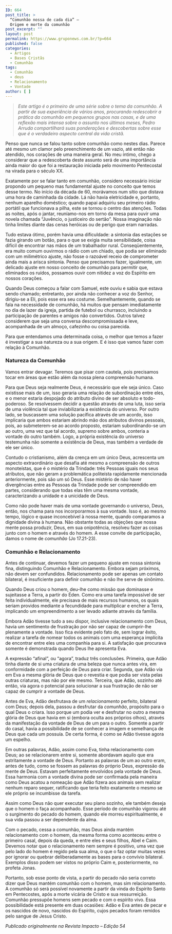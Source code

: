 ```yaml
---
ID: 664
post_title: >
  “Comunhão nossa de cada dia” –
  Origem e morte da comunhão
post_excerpt: ""
layout: post
permalink: https://www.gruponews.com.br/?p=664
published: false
categories:
  - Artigos
  - Bases Cristãs
  - Comunhão
tags:
  - Comunhão
  - deus
  - Relacionamento
  - Vontade
author: [ ]
---
```

<blockquote><em>Este artigo é o primeiro de uma série sobre o tema da comunhão. A partir de sua experiência de vários anos, procurando redescobrir a prática da comunhão em pequenos grupos nas casas, e de uma reflexão mais intensa sobre o assunto nos últimos meses, Pedro Arruda compartilhará suas ponderações e descobertas sobre esse que é o verdadeiro aspecto central da vida cristã.</em></blockquote>
Penso que nunca se falou tanto sobre comunhão como nestes dias. Parece até mesmo um clamor pelo preenchimento de um vazio, até então não atendido, nos corações de uma maneira geral. No meu íntimo, chego a considerar que a redescoberta deste assunto será de uma importância ainda maior do que foi a restauração iniciada pelo movimento Pentecostal na virada para o século XX.

Exatamente por se falar tanto em comunhão, considero necessário iniciar propondo um pequeno mas fundamental ajuste no conceito que temos desse termo. No início da década de 60, morávamos num sítio que distava uma hora de caminhada da cidade. Lá não havia eletricidade e, portanto, nenhum aparelho doméstico; quando papai adquiriu seu primeiro rádio portátil que funcionava a pilha, este se tornou o centro das atenções. Todas as noites, após o jantar, reuníamo-nos em torno da mesa para ouvir uma novela chamada “Juvêncio, o justiceiro do sertão”. Nossa imaginação não tinha limites diante das cenas heróicas ou de perigo que eram narradas.

Tudo estava ótimo, porém havia uma dificuldade: a sintonia das estações se fazia girando um botão, para o que se exigia muita sensibilidade, coisa difícil de encontrar nas mãos de um trabalhador rural. Conseqüentemente, era muito comum ouvirmos o rádio com um chiado, que podia ser eliminado com um milimétrico ajuste, não fosse o razoável receio de comprometer ainda mais a arisca sintonia. Penso que precisamos fazer, igualmente, um delicado ajuste em nosso conceito de comunhão para permitir que, eliminados os ruídos, possamos ouvir com nitidez a voz do Espírito em nossos corações.

Quando Deus começou a falar com Samuel, este ouviu e sabia que estava sendo chamado; entretanto, por ainda não conhecer a voz do Senhor, dirigiu-se a Eli, pois esse era seu costume. Semelhantemente, quando se fala na necessidade de comunhão, há muitos que pensam imediatamente no dia de lazer da igreja, partida de futebol ou churrasco, incluindo a participação de parentes e amigos não convertidos. Outros talvez considerem que seja uma conversa descompromissada e leve, acompanhada de um almoço, cafezinho ou coisa parecida.

Para que entendamos uma determinada coisa, o melhor que temos a fazer é investigar a sua natureza ou a sua origem. E é isso que vamos fazer com relação à Comunhão.
<h3><strong></strong>Natureza da Comunhão</h3>
Vamos entrar devagar. Teremos que pisar com cautela, pois precisamos tocar em áreas que estão além da nossa plena compreensão humana.

Para que Deus seja realmente Deus, é necessário que ele seja único. Caso existisse mais de um, isso geraria uma relação de subordinação entre eles, e o menor estaria despojado do atributo divino de ser absoluto e todo-poderoso. Se resolvessem decidir a questão através de uma luta, isso seria de uma violência tal que inviabilizaria a existência do universo. Por outro lado, se buscassem uma solução pacífica através de um acordo, isso implicaria que ambos estariam abrindo mão dos atributos divinos pessoais, pois, ao submeterem-se ao acordo proposto, estariam subordinando-se um ao outro, uma vez que tal acordo, supremo sobre ambos, conteria a vontade do outro também. Logo, a própria existência do universo testemunha não somente a existência de Deus, mas também a verdade de ele ser único.

Contudo o cristianismo, além da crença em um único Deus, acrescenta um aspecto extraordinário que desafia até mesmo a compreensão de outros monoteístas, que é o mistério da Trindade: três Pessoas iguais nos seus atributos, que não geram a problemática politeísta rapidamente mencionada anteriormente, pois são um só Deus. Esse mistério de não haver divergências entre as Pessoas da Trindade pode ser compreendido em partes, considerando que todas elas têm uma mesma vontade, caracterizando a unidade e a unicidade de Deus.

Como não pode haver mais de uma vontade governando o universo, Deus, então, nos chama para nos incorporarmos à sua vontade. Isso é, ao mesmo tempo, lógico e quase inconcebível à nossa mente, quando comparamos a dignidade divina à humana. Não obstante todas as objeções que nossa mente possa produzir, Deus, em sua onipotência, resolveu fazer as coisas junto com o homem e através do homem. A esse convite de participação, damos o nome de <em>comunhão</em> (Jo 17.21-23).
<h3><strong></strong>Comunhão e Relacionamento</h3>
Antes de continuar, devemos fazer um pequeno ajuste em nossa sintonia fina, distinguindo Comunhão e Relacionamento. Embora sejam próximos, não devem ser confundidos. Relacionamento pode ser apenas um contato bilateral, é insuficiente para definir comunhão e não lhe serve de sinônimo.

Quando Deus criou o homem, deu-lhe como missão que dominasse e sujeitasse a Terra, a partir do Éden. Como era uma tarefa impossível de ser feita individualmente, ele precisava de mais recursos humanos, os quais seriam providos mediante a fecundidade para multiplicar e encher a Terra, implicando um empreendimento a ser levado adiante através da família.

Embora Adão tivesse tudo a seu dispor, inclusive relacionamento com Deus, havia um sentimento de frustração por não ser capaz de cumprir-lhe plenamente a vontade. Isso fica evidente pelo fato de, sem lograr êxito, realizar a tarefa de nomear todos os animais com uma esperança implícita de encontrar entre eles uma companhia para si. A satisfação que procurava somente é demonstrada quando Deus lhe apresenta Eva.

A expressão “afinal”, ou “agora”, traduz três conclusões. Primeira, que Adão tinha diante de si uma criatura de uma beleza que nunca antes vira, em conformidade com a perfeição de Deus para criar. Segunda, que Adão via em Eva a mesma glória de Deus que o revestia e que podia ser vista pelas outras criaturas, mas não por ele mesmo. Terceira, que Adão, sozinho até então, via agora o potencial para solucionar a sua frustração de não ser capaz de cumprir a vontade de Deus.

Antes de Eva, Adão desfrutava de um <em>relacionamento</em> perfeito, bilateral com Deus; depois dela, passou a desfrutar da <em>comunhão</em>, propósito para o qual Deus o criara. Isso porque um podia ver e desfrutar no outro a mesma glória de Deus que havia em si (embora oculta aos próprios olhos), através da manifestação da vontade de Deus de um para o outro. Somente a partir do casal, havia a possibilidade de se conhecer a imagem e semelhança de Deus que cada um possuía. De certa forma, é como se Adão tivesse agora um espelho.

Em outras palavras, Adão, assim como Eva, tinha relacionamento com Deus; ao se relacionarem entre si, somente abordavam aquilo que era estritamente a vontade de Deus. Portanto as palavras de um ao outro eram, antes de tudo, como se fossem as palavras do próprio Deus, expressão da mente de Deus. Estavam perfeitamente envolvidos pela vontade de Deus. Essa harmonia com a vontade divina pode ser confirmada pela maneira como Deus acatou a nomeação que Adão fizera aos animais sem realizar nenhum reparo sequer, ratificando que teria feito exatamente o mesmo se ele próprio se incumbisse da tarefa.

Assim como Deus não quer executar seu plano sozinho, ele também deseja que o homem o faça acompanhado. Esse período de comunhão vigorou até o surgimento do pecado do homem, quando ele morreu espiritualmente, e sua vida passou a ser dependente da alma.

Com o pecado, cessa a comunhão, mas Deus ainda mantém relacionamento com o homem, da mesma forma como aconteceu entre o primeiro casal, depois da queda, e entre eles e seus filhos, Abel e Caim. Devemos notar que o relacionamento nem sempre é positivo, uma vez que pelo lado do homem é regido pela sua alma, o que o faz optar muitas vezes por ignorar ou quebrar deliberadamente as bases para o convívio bilateral. Exemplos disso podem ser vistos no próprio Caim e, posteriormente, no profeta Jonas.

Portanto, sob esse ponto de vista, a partir do pecado não seria correto dizer que Deus mantém comunhão com o homem, mas sim relacionamento. A comunhão só será possível novamente a partir da vinda do Espírito Santo em Pentecostes, após a morte vicária de Cristo e sua ressurreição. Comunhão pressupõe homens sem pecado e com o espírito vivo. Essa possibilidade está presente em duas ocasiões: Adão e Eva antes de pecar e os nascidos de novo, nascidos do Espírito, cujos pecados foram remidos pelo sangue de Jesus Cristo.

<em>Publicado originalmente na Revista Impacto – Edição 54</em>